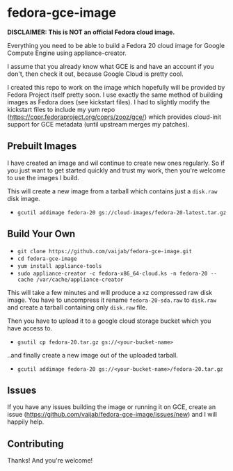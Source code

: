 fedora-gce-image
================
**DISCLAIMER: This is NOT an official Fedora cloud image.**


Everything you need to be able to build a Fedora 20 cloud image for Google
Compute Engine using appliance-creator.

I assume that you already know what GCE is and have an account if you don't,
then check it out, because Google Cloud is pretty cool.

I created this repo to work on the image which hopefully will be provided by
Fedora Project itself pretty soon. I use exactly the same method of building
images as Fedora does (see kickstart files). I had to slightly modify the
kickstart files to include my yum repo
(https://copr.fedoraproject.org/coprs/zooz/gce/) which provides cloud-init
support for GCE metadata (until upstream merges my patches).

## Prebuilt Images
I have created an image and wil continue to create new ones regularly. So if
you just want to get started quickly and trust my work, then you're welcome to
use the images I build.

This will create a new image from a tarball which contains just a `disk.raw`
disk image.

* `gcutil addimage fedora-20 gs://cloud-images/fedora-20-latest.tar.gz`

## Build Your Own
* `git clone https://github.com/vaijab/fedora-gce-image.git`
* `cd fedora-gce-image`
* `yum install appliance-tools`
* `sudo appliance-creator -c fedora-x86_64-cloud.ks -n fedora-20 --cache /var/cache/appliance-creator`

This will take a few minutes and will produce a xz compressed raw disk image.
You have to uncompress it rename `fedora-20-sda.raw` to `disk.raw` and create a
tarball containing only `disk.raw` file.

Then you have to upload it to a google cloud storage bucket which you have access to.
* `gsutil cp fedora-20.tar.gz gs://<your-bucket-name>`

..and finally create a new image out of the uploaded tarball.
* `gcutil addimage fedora-20 gs://<your-bucket-name>/fedora-20.tar.gz`

## Issues
If you have any issues building the image or running it on GCE, create an issue
(https://github.com/vaijab/fedora-gce-image/issues/new) and I will happily help.

## Contributing
Thanks! And you're welcome!

